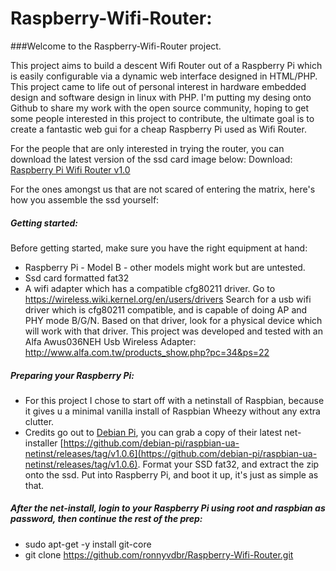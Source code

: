 # Raspberry-Wifi-Router:

###Welcome to the Raspberry-Wifi-Router project.

This project aims to build a descent Wifi Router out of a Raspberry Pi which is easily configurable via
a dynamic web interface designed in HTML/PHP.
This project came to life out of personal interest in hardware embedded design and software design in linux with PHP.
I'm putting my desing onto Github to share my work with the open source community, hoping to get some people interested in this project to contribute, the ultimate goal is to create a fantastic web gui for a cheap Raspberry Pi used as Wifi Router.

For the people that are only interested in trying the router, you can download the latest version of the ssd card image below:
Download: [Raspberry Pi Wifi Router v1.0](http://ronnyvdb.synology.me:8080/RaspberryWAPv1.0.gz)

For the ones amongst us that are not scared of entering the matrix, here's how you assemble the ssd yourself:

##### Getting started:
Before getting started, make sure you have the right equipment at hand:
* Raspberry Pi - Model B - other models might work but are untested.
* Ssd card formatted fat32
* A wifi adapter which has a compatible cfg80211 driver.
Go to https://wireless.wiki.kernel.org/en/users/drivers
Search for a usb wifi driver which is cfg80211 compatible, and is capable of doing AP and PHY mode B/G/N.
Based on that driver, look for a physical device which will work with that driver.
This project was developed and tested with an Alfa Awus036NEH Usb Wireless Adapter: http://www.alfa.com.tw/products_show.php?pc=34&ps=22

##### Preparing your Raspberry Pi:
* For this project I chose to start off with a netinstall of Raspbian, because it gives u a minimal vanilla install of Raspbian Wheezy without any extra clutter.
* Credits go out to [Debian Pi](https://github.com/debian-pi/raspbian-ua-netinst), you can grab a copy of their latest net-installer [https://github.com/debian-pi/raspbian-ua-netinst/releases/tag/v1.0.6](https://github.com/debian-pi/raspbian-ua-netinst/releases/tag/v1.0.6).  Format your SSD fat32, and extract the zip onto the ssd.  Put into Raspberry Pi, and boot it up, it's just as simple as that.

##### After the net-install, login to your Raspberry Pi using root and raspbian as password, then continue the rest of the prep:

* sudo apt-get -y install git-core
* git clone https://github.com/ronnyvdbr/Raspberry-Wifi-Router.git



